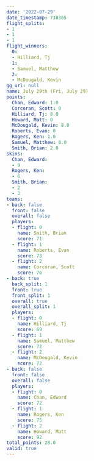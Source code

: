 ```yaml
---
date: '2022-07-29'
date_timestamp: 738365
flight_splits:
- 1
- 1
- 1
flight_winners:
  0:
  - Hilliard, Tj
  1:
  - Samuel, Matthew
  2:
  - McDougald, Kevin
gg_url: null
name: July 29th (Fri, July 29)
points:
  Chan, Edward: 1.0
  Corcoran, Scott: 0
  Hilliard, Tj: 8.0
  Howard, Matt: 0
  McDougald, Kevin: 8.0
  Roberts, Evan: 0
  Rogers, Ken: 1.0
  Samuel, Matthew: 8.0
  Smith, Brian: 2.0
skins:
  Chan, Edward:
  - 9
  Rogers, Ken:
  - 6
  Smith, Brian:
  - 2
  - 3
teams:
- back: false
  front: false
  overall: false
  players:
  - flight: 0
    name: Smith, Brian
    score: 71
  - flight: 1
    name: Roberts, Evan
    score: 73
  - flight: 2
    name: Corcoran, Scott
    score: 76
- back: true
  back_split: 1
  front: true
  front_split: 1
  overall: true
  overall_split: 1
  players:
  - flight: 0
    name: Hilliard, Tj
    score: 69
  - flight: 1
    name: Samuel, Matthew
    score: 72
  - flight: 2
    name: McDougald, Kevin
    score: 72
- back: false
  front: false
  overall: false
  players:
  - flight: 0
    name: Chan, Edward
    score: 72
  - flight: 1
    name: Rogers, Ken
    score: 75
  - flight: 2
    name: Howard, Matt
    score: 92
total_points: 28.0
valid: true
---
```

